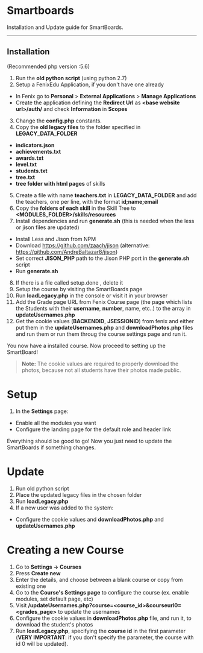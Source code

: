 Smartboards
=

Installation and Update guide for SmartBoards.

---

Installation
-

(Recommended php version :5.6)

1. Run the **old python script** (using python 2.7)
2. Setup a FenixEdu Application, if you don't have one already
  - In Fenix go to **Personal** &gt; **External Applications** &gt; **Manage Applications**
  - Create the application defining the **Redirect Url** as **&lt;base website url&gt;/auth/** and check **Information** in **Scopes**
3. Change the **config.php** constants.
4. Copy the **old legacy files** to the folder specified in **LEGACY&lowbar;DATA&lowbar;FOLDER**
  - **indicators.json**
  - **achievements.txt**
  - **awards.txt**
  - **level.txt**
  - **students.txt**
  - **tree.txt**
  - **tree folder with html pages** of skills
5. Create a file with name **teachers.txt** in **LEGACY&lowbar;DATA&lowbar;FOLDER** and add the teachers, one per line, with the format **id;name;email**
6. Copy the **folders of each skill** in the Skill Tree to **&lt;MODULES&lowbar;FOLDER&gt;/skills/resources**
7. Install dependencies and run **generate.sh** (this is needed when the less or jison files are updated)
  - Install Less and Jison from NPM
  - Download https://github.com/zaach/jison (alternative: https://github.com/AndreBaltazar8/jison)
  - Set correct **JISON_PHP** path to the Jison PHP port in the **generate.sh** script
  - Run **generate.sh**
8. If there is a file called setup.done , delete it
9. Setup the course by visiting the SmartBoards page
10. Run **loadLegacy.php** in the console or visit it in your browser
11. Add the Grade page URL from Fenix Course page (the page which lists the Students with their **username**, **number**, name, etc..) to the array in **updateUsernames.php** 
12. Get the cookie values (**BACKENDID**, **JSESSIONID**) from fenix and either put them in the **updateUsernames.php** and **downloadPhotos.php** files and run them or run them throug the course settings page
and run it.

You now have a installed course. Now proceed to setting up the SmartBoard!

> **Note:** The cookie values are required to properly download the photos, because not all students have their photos made public.

Setup
=

1. In the **Settings** page:
  - Enable all the modules you want
  - Configure the landing page for the default role and header link

Everything should be good to go! Now you just need to update the SmartBoards if something changes.

Update
=

1. Run old python script
2. Place the updated legacy files in the chosen folder
3. Run **loadLegacy.php**
4. If a new user was added to the system:
  - Configure the cookie values and **downloadPhotos.php** and **updateUsernames.php**

Creating a new Course
=

1. Go to **Settings -> Courses**
2. Press **Create new**
3. Enter the details, and choose between a blank course or copy from existing one
4. Go to the **Course's Settings page** to configure the course (ex. enable modules, set default page, etc)
5. Visit **/updateUsernames.php?course=&lt;course_id&gt;&courseurl0=&lt;grades_page&gt;** to update the usernames
6. Configure the cookie values in **downloadPhotos.php** file, and run it, to download the student's photos
7. Run **loadLegacy.php**, specifying the **course id** in the first parameter (**VERY IMPORTANT**: if you don't specify the parameter, the course with id 0 will be updated).

